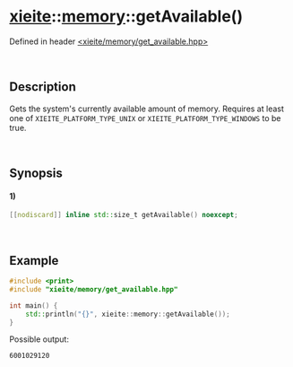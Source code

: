 # [xieite](../../xieite.md)\:\:[memory](../../memory.md)\:\:getAvailable\(\)
Defined in header [<xieite/memory/get_available.hpp>](../../../include/xieite/memory/get_available.hpp)

&nbsp;

## Description
Gets the system's currently available amount of memory. Requires at least one of `XIEITE_PLATFORM_TYPE_UNIX` or `XIEITE_PLATFORM_TYPE_WINDOWS` to be true.

&nbsp;

## Synopsis
#### 1)
```cpp
[[nodiscard]] inline std::size_t getAvailable() noexcept;
```

&nbsp;

## Example
```cpp
#include <print>
#include "xieite/memory/get_available.hpp"

int main() {
    std::println("{}", xieite::memory::getAvailable());
}
```
Possible output:
```
6001029120
```
